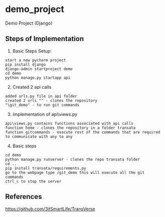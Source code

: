 # demo_project
Demo Project (Django)

## Steps of Implementation 
1. Basic Steps Setup:     
```
start a new pycharm project
pip install django
django-admin startproject demo
cd demo
python manage.py startapp api
```
2. Created 2 api calls
```
added urls.py file in api folder
created 2 urls "" - clones the repository
"\git_demo" - to run git commands
```
3. Implementation of api\views.py
```
api\views.py contains functions associated with api calls
function home - clones the repository in a folder transata
function gitcommands - execute rest of the commands that are required to communicate with any to any

```
4. Basic steps
```
cd demo
python manage.py runserver - clones the repo transata folder
cd ..
pip install transata/requirements.py
go to the webpage type /git_demo this will execute all the git commands
ctrl_c to stop the server
```
## References
https://github.com/3itSmartLife/TransVerse 



